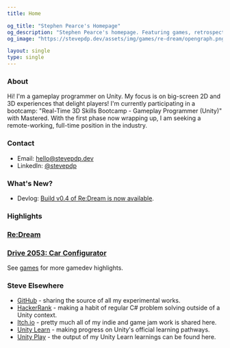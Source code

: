 ```yaml
---
title: Home

og_title: "Stephen Pearce's Homepage"
og_description: "Stephen Pearce's homepage. Featuring games, retrospectives and blogs."
og_image: "https://stevepdp.dev/assets/img/games/re-dream/opengraph.png"

layout: single
type: single
---
```


### About
Hi! I'm a gameplay programmer on Unity. My focus is on big-screen 2D and 3D experiences that delight players! I'm currently participating in a bootcamp: "Real-Time 3D Skills Bootcamp - Gameplay Programmer (Unity)" with Mastered. With the first phase now wrapping up, I am seeking a remote-working, full-time position in the industry.


### Contact
* Email: <a href="mailto:hello@stevepdp.dev" subject="Website enquiry">hello@stevepdp.dev</a>
* LinkedIn: <a href="https://www.linkedin.com/in/stevepdp/" rel="me nofollow noopener" target="_blank">@stevepdp</a>


### What's New?
* Devlog: <a href="/games/mastered/re-dream/devlog-4.html" rel="nofollow noopener" target="_blank">Build v0.4 of Re:Dream is now available</a>.


### Highlights
<div class="game-grid">
	<a href="/games/mastered/re-dream.html" class="game" style="background-image: url(/assets/img/games/re-dream/opengraph.png)">
		<h3 class="game__desc">Re:Dream</h3>
	</a>
	<a href="/games/mastered/car-configurator.html" class="game" style="background-image: url(/assets/img/games/car-configurator/opengraph.png)">
		<h3 class="game__desc">Drive 2053: Car Configurator</h3>
	</a>
</div>
See <a href="/games.html">games</a> for more gamedev highlights.

### Steve Elsewhere

* <a href="https://www.github.com/stevepdp" rel="me nofollow noopener" target="_blank">GitHub</a> - sharing the source of all my experimental works.
* <a href="https://www.hackerrank.com/stevepdp" rel="me nofollow noopener" target="_blank">HackerRank</a> - making a habit of regular C# problem solving outside of a Unity context.
* <a href="https://stevepdp.itch.io/" rel="me nofollow noopener" target="_blank">Itch.io</a> - pretty much all of my indie and game jam work is shared here.
* <a href="https://learn.unity.com/u/stevepdp" rel="me nofollow noopener" target="_blank">Unity Learn</a> - making progress on Unity's official learning pathways.
* <a href="https://play.unity.com/u/stevepdp" rel="me nofollow noopener" target="_blank">Unity Play</a> - the output of my Unity Learn learnings can be found here.

